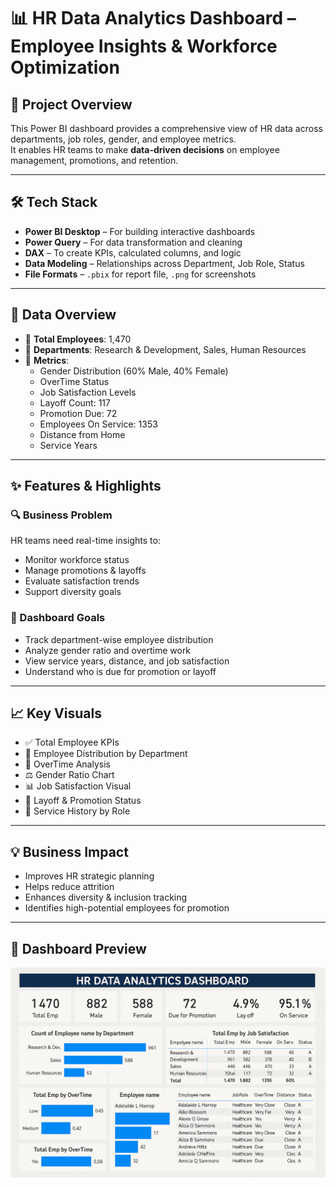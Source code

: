 # 📊 HR Data Analytics Dashboard – Employee Insights & Workforce Optimization

## 📌 Project Overview
This Power BI dashboard provides a comprehensive view of HR data across departments, job roles, gender, and employee metrics.  
It enables HR teams to make **data-driven decisions** on employee management, promotions, and retention.

---

## 🛠 Tech Stack
- **Power BI Desktop** – For building interactive dashboards  
- **Power Query** – For data transformation and cleaning  
- **DAX** – To create KPIs, calculated columns, and logic  
- **Data Modeling** – Relationships across Department, Job Role, Status  
- **File Formats** – `.pbix` for report file, `.png` for screenshots  

---

## 📂 Data Overview
- 👥 **Total Employees**: 1,470  
- 🏢 **Departments**: Research & Development, Sales, Human Resources  
- 🎯 **Metrics**:
  - Gender Distribution (60% Male, 40% Female)  
  - OverTime Status  
  - Job Satisfaction Levels  
  - Layoff Count: 117  
  - Promotion Due: 72  
  - Employees On Service: 1353  
  - Distance from Home  
  - Service Years  

---

## ✨ Features & Highlights

### 🔍 Business Problem
HR teams need real-time insights to:
- Monitor workforce status  
- Manage promotions & layoffs  
- Evaluate satisfaction trends  
- Support diversity goals

### 🎯 Dashboard Goals
- Track department-wise employee distribution  
- Analyze gender ratio and overtime work  
- View service years, distance, and job satisfaction  
- Understand who is due for promotion or layoff  

---

## 📈 Key Visuals
- ✅ Total Employee KPIs  
- 🏢 Employee Distribution by Department  
- 🔄 OverTime Analysis  
- ⚖️ Gender Ratio Chart  
- 📊 Job Satisfaction Visual  
- 📌 Layoff & Promotion Status  
- 📅 Service History by Role  

---

## 💡 Business Impact
- Improves HR strategic planning  
- Helps reduce attrition  
- Enhances diversity & inclusion tracking  
- Identifies high-potential employees for promotion  

---

## 📸 Dashboard Preview
![HR Dashboard](https://github.com/HarshitaCoder-bot/HR-Data-Analytics-Dashboard/blob/408aa6b99431347ba07f75bc51c5b2008bd0f505/HR%20Data%20Analytics%20Dashboard%20Overview.png?raw=true)
